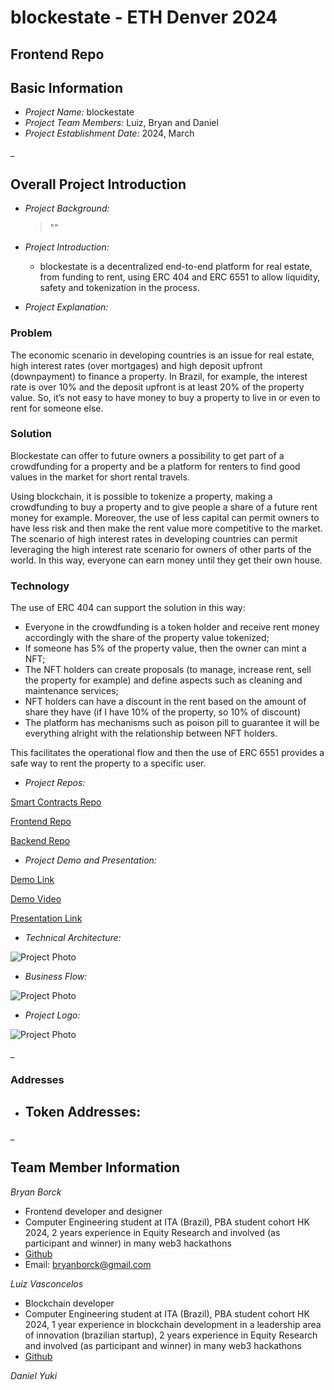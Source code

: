 # blockestate - ETH Denver 2024

## Frontend Repo

## Basic Information
- *Project Name:* blockestate
- *Project Team Members:* Luiz, Bryan and Daniel
- *Project Establishment Date:* 2024, March

_

## Overall Project Introduction
- *Project Background:*

   > ""

- *Project Introduction:*

  - blockestate is a decentralized end-to-end platform for real estate, from funding to rent, using ERC 404 and ERC 6551 to allow liquidity, safety and tokenization in the process.

- *Project Explanation:*

### Problem

The economic scenario in developing countries is an issue for real estate, high interest rates (over mortgages) and high deposit upfront (downpayment) to finance a property. In Brazil, for example, the interest rate is over 10% and the deposit upfront is at least 20% of the property value. So, it’s not easy to have money to buy a property to live in or even to rent for someone else. 

### Solution

Blockestate can offer to future owners a possibility to get part of a crowdfunding for a property and be a platform for renters to find good values in the market for short rental travels.

Using blockchain, it is possible to tokenize a property, making a crowdfunding to buy a property and to give people a share of a future rent money for example. Moreover, the use of less capital can permit owners to have less risk and then make the rent value more competitive to the market. The scenario of high interest rates in developing countries can permit leveraging the high interest rate scenario for owners of other parts of the world. In this way, everyone can earn money until they get their own house.

### Technology

The use of ERC 404 can support the solution in this way:

- Everyone in the crowdfunding is a token holder and receive rent money accordingly with the share of the property value tokenized;
- If someone has 5% of the property value, then the owner can mint a NFT;
- The NFT holders can create proposals (to manage, increase rent, sell the property for example) and define aspects such as cleaning and maintenance services;
- NFT holders can have a discount in the rent based on the amount of share they have (if I have 10% of the property, so 10% of discount)
- The platform has mechanisms such as poison pill to guarantee it will be everything alright with the relationship between NFT holders.

 This facilitates the operational flow and then the use of ERC 6551 provides a safe way to rent the property to a specific user. 

- *Project Repos:*

[Smart Contracts Repo](https://github.com/WhaleLabs/block-estate-contracts)

[Frontend Repo](https://github.com/WhaleLabs/block-estate-frontend)

[Backend Repo](https://github.com/WhaleLabs/block-estate-backend)

- *Project Demo and Presentation:*

[Demo Link]((https://block-estate-24.netlify.app/))

[Demo Video](https://youtu.be/)

[Presentation Link](https://www.canva.com/design/DAF-UOG3CTI/xsD5543tz1ZZ0fL8KqCybA/edit?utm_content=DAF-UOG3CTI&utm_campaign=designshare&utm_medium=link2&utm_source=sharebutton)

- *Technical Architecture:*

![Project Photo](./src/assets/Architecture.png)

- *Business Flow:*

![Project Photo](./src/assets/BusinessFlow.png)

- *Project Logo:* 

![Project Photo](./src/assets/logo.png)

_

### Addresses

  - Token Addresses:
    -  




_

## Team Member Information
*Bryan Borck*

 - Frontend developer and designer
 - Computer Engineering student at ITA (Brazil), PBA student cohort HK 2024, 2 years experience in Equity Research and involved (as participant and winner) in many web3 hackathons
 - [Github](https://github.com/BryanBorck)
 - Email: bryanborck@gmail.com

*Luiz Vasconcelos*

 - Blockchain developer
 - Computer Engineering student at ITA (Brazil), PBA student cohort HK 2024, 1 year experience in blockchain development in a leadership area of innovation (brazilian startup), 2 years experience in Equity Research and involved (as participant and winner) in many web3 hackathons
 - [Github](https://github.com/luiz-lvj)

*Daniel Yuki*

